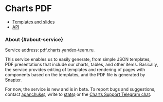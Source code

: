 
# Charts PDF

- [Templates and slides](templates.md)
- [API](api.md)

### About {#about-service}

Service address: [pdf.charts.yandex-team.ru](https://pdf.charts.yandex-team.ru).

This service enables us to easily generate, from simple JSON templates, PDF presentations that include our charts, tables, and other items. Basically, the service provides editing of templates and rendering of pages with components based on the templates, and the PDF file is generated by [Snapter](https://github.yandex-team.ru/data-ui/snapter).

For now, the service is new and is in beta. To report bugs and suggestions, contact [apanchuk@](https://staff.yandex-team.ru/apanchuk), write to [stat@](mailto:stat@yandex-team.ru) or the [Charts Support Telegram chat](https://t.me/joinchat/CjKhbz-yeFgEuS0kZESMsQ).
